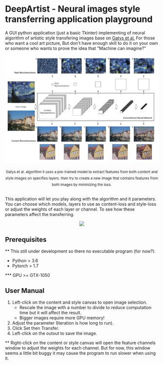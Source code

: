 <h1>DeepArtist - Neural images style transferring application playground</h1>

A GUI python application (just a basic Tkinter) implementing of neural algorithm of artistic style transfering images 
base on [Gatys et al.](https://arxiv.org/abs/1508.06576) For those who want a cool art picture, But don't have enough 
skill to do it on your own or someone who wants to prove the idea that "Machine can imagine?"

<p align="center">
    <img src="doc/Figure1-Gatys.png" width="768">
</p>
<p align="center">
    <sub>
    Gatys et al. algorithm it uses a pre-trained model to extract features from both content and style images on 
    specifies layers. then try to create a new image that contains features from both images by minimizing the loss.
    </sub>
</p>

<br>
This application will let you play along with the algorithm and it parameters. You can choose which models, layers to 
use as content-loss and style-loss or adjust the weights of each layer or channel. To see how these parameters affect
the transferring.

<p align="center">
    <img src="doc/app-sample.gif" width="512">
</p>


## Prerequisites

** This still under development so there no executable program (for now?).

- Python > 3.6
- Pytorch > 1.7

*** GPU >= GTX-1050

## User Manual

1. Left-click on the content and style canvas to open image selection.
    - Rescale the image with a number to divide to reduce computation time but it will affect the result.
    - Bigger images require more GPU memory!
2. Adjust the parameter (Iteration is how long to run).
3. Click Set then Transfer.
4. Left-click on the outout to save the image.

** Right-click on the content or style canvas will open the feature channels window to adjust the weights for each 
channel. But for now, this window seems a little bit buggy it may cause the program to run slower when using it.